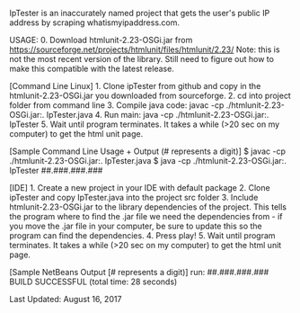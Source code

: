 IpTester is an inaccurately named project that gets the user's public IP
address by scraping whatismyipaddress.com. 

USAGE: 
	0. Download htmlunit-2.23-OSGi.jar from <br> 
		https://sourceforge.net/projects/htmlunit/files/htmlunit/2.23/ 
		Note: this is not the most recent version of the library. Still 
		need to figure out how to make this compatible with the latest 
		release. 

[Command Line Linux]
	1. Clone ipTester from github and copy in the htmlunit-2.23-OSGi.jar
		you downloaded from sourceforge. 
	2. cd into project folder from command line
	3. Compile java code: javac -cp ./htmlunit-2.23-OSGi.jar:. IpTester.java
	4. Run main: java -cp ./htmlunit-2.23-OSGi.jar:. IpTester
	5. Wait until program terminates. It takes a while (>20 sec on my 
		computer) to get the html unit page. 

[Sample Command Line Usage + Output (# represents a digit)]
$ javac -cp ./htmlunit-2.23-OSGi.jar:. IpTester.java 
$ java -cp ./htmlunit-2.23-OSGi.jar:. IpTester
##.###.###.### 


[IDE]
	1. Create a new project in your IDE with default package
	2. Clone ipTester and copy IpTester.java into the project src folder
	3. Include htmlunit-2.23-OSGi.jar to the library dependencies of the 
		project. This tells the program where to find the .jar file
		we need the dependencies from - if you move the .jar file
		in your computer, be sure to update this so the program can
		find the dependencies. 
	4. Press play!
	5. Wait until program terminates. It takes a while (>20 sec on my 
		computer) to get the html unit page. 

[Sample NetBeans Output [# represents a digit)]
run: 
##.###.###.###
BUILD SUCCESSFUL (total time: 28 seconds)



Last Updated: August 16, 2017
	

